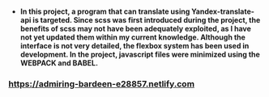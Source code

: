 * #### In this project, a program that can translate using Yandex-translate-api is targeted. Since scss was first introduced during the project, the benefits of scss may not have been adequately exploited, as I have not yet updated them within my current knowledge. Although the interface is not very detailed, the flexbox system has been used in development.  In the project, javascript files were minimized using the **WEBPACK** and **BABEL**.


### https://admiring-bardeen-e28857.netlify.com
